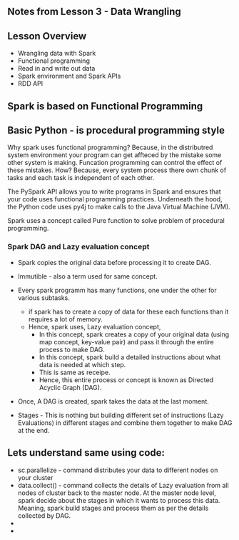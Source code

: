 ## Notes from Lesson 3 - Data Wrangling

## Lesson Overview
- Wrangling data with Spark
- Functional programming
- Read in and write out data
- Spark environment and Spark APIs
- RDD API


## Spark is based on Functional Programming
## Basic Python - is procedural programming style

Why spark uses functional programming?
Because, in the distributred system environment your program can get affteced by the mistake some other system is making.
Funcation programming can control the effect of these mistakes. How?
Because, every system process there own chunk of tasks and each task is independent of each other.

The PySpark API allows you to write programs in Spark and ensures that your code uses functional programming practices. Underneath the hood, the Python code uses py4j to make calls to the Java Virtual Machine (JVM).

Spark uses a concept called Pure function to solve problem of procedural programming.

### Spark DAG and Lazy evaluation concept 
- Spark copies the original data before processing it to create DAG.
- Immutible - also a term used for same concept.
- Every spark programm has many functions, one under the other for various subtasks.
    - if spark has to create a copy of data for these each functions than it requires a lot of memory.
    - Hence, spark uses, Lazy evaluation concept,
        - In this concept, spark creates a copy of your original data (using map concept, key-value pair) and pass it through the entire process to make DAG.
        - In this concept, spark build a detailed instructions about what data is needed at which step.
        - This is same as receipe.
        - Hence, this entire process or concept is known as Directed Acyclic Graph (DAG).

- Once, A DAG is created, spark takes the data at the last moment.
- Stages - This is nothing but building different set of instructions (Lazy Evaluations) in different stages and combine them together to make DAG at the end.


## Lets understand same using code:
- sc.parallelize - command distributes your data to different nodes on your cluster
- data.collect() - command collects the details of Lazy evaluation from all nodes of cluster back to the master node. At the master node level, spark decide about the stages in which it wants to process this data. Meaning, spark build stages and process them as per the details collected by DAG.
- 
- 









